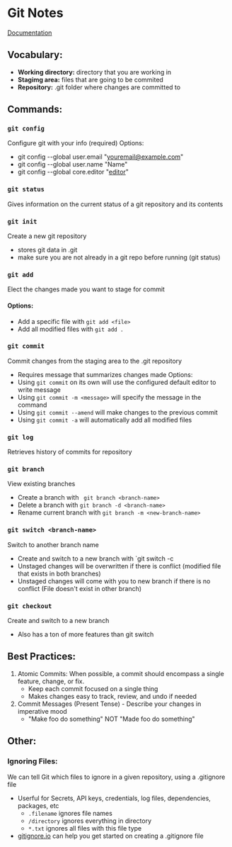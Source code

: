 # Git Notes
[Documentation](https://git-scm.com/doc)
## **Vocabulary:**
- **Working directory:** directory that you are working in
- **Stagimg area:** files that are going to be commited
- **Repository:** .git folder where changes are committed to
## **Commands:**
### `git config`
Configure git with your info (required)
Options: 
- git config --global user.email "youremail@example.com"
- git config --global user.name "Name"
- git config --global core.editor "[editor](https://git-scm.com/book/en/v2/Appendix-C:-Git-Commands-Setup-and-Config)"

### `git status`
Gives information on the current status of a git repository and its contents
### `git init`
Create a new git repository
- stores git data in .git
- make sure you are not already in a git repo before running (git status)
### `git add`
Elect the changes made you want to stage for commit
#### Options:
- Add a specific file with `git add <file>`
- Add all modified files with `git add .`
### `git commit`
Commit changes from the staging area to the .git repository
- Requires message that summarizes changes made
Options:
- Using `git commit` on its own will use the configured default editor to write message
- Using `git commit -m <message>` will specify the message in the command
- Using `git commit --amend` will make changes to the previous commit
- Using `git commit -a` will automatically add all modified files
### `git log`
Retrieves history of commits for repository
### `git branch`
View existing branches
- Create a branch with ` git branch <branch-name>`
- Delete a branch with `git branch -d <branch-name>`
- Rename current branch with `git branch -m <new-branch-name>`
### `git switch <branch-name>`
Switch to another branch name
- Create and switch to a new branch with `git switch -c 
- Unstaged changes will be overwritten if there is conflict (modified file that exists in both branches)
- Unstaged changes will come with you to new branch if there is no conflict (File doesn't exist in other branch)
### `git checkout`
Create and switch to a new branch
- Also has a ton of more features than git switch
## **Best Practices:**
1. Atomic Commits: When possible, a commit should encompass a single feature, change, or fix.
	- Keep each commit focused on a single thing
	- Makes changes easy to track, review, and undo if needed
2. Commit Messages (Present Tense) - Describe your changes in imperative mood
	- "Make foo do something" NOT "Made foo do something"
## **Other:**
### Ignoring Files: 
We can tell Git which files to ignore in a given repository, using a .gitignore file
- Userful for Secrets, API keys, credentials, log files, dependencies, packages, etc
  - `.filename`  ignores file names
  - `/directory` ignores everything in directory
  - `*.txt` ignores all files with this file type
- [gitignore.io](https://gitignore.io) can help you get started on creating a .gitignore file	

